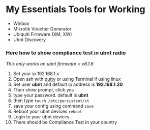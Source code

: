 # My Essentials Tools for Working

- Winbox
- Mikrotik Voucher Generator
- Ubiquiti Firmware (XM, XW)
- Ubnt Discovery

### Here how to show compliance test in ubnt radio

*This only works on ubnt firmware < v6.1.6*

1. Set your ip 192.168.1.x
2. Open ssh with [putty](https://the.earth.li/~sgtatham/putty/latest/w32/putty-0.74-installer.msi) or using Terminal if using linux
3. Set user **ubnt** and default ip address is **192.168.1.20**
4. Then show prompt, click yes
5. type your password. default is **ubnt**
6. then type `touch /etc/persistent/ct`
7. save your config using command `save`
8. Reboot your ubnt devices `reboot`
9. Login to your ubnt devices
10. There should be Compliance Test in your country
